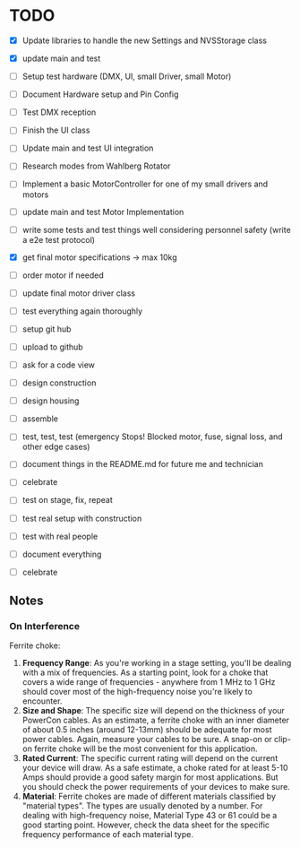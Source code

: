 # TODO

- [x] Update libraries to handle the new Settings and NVSStorage class
- [x] update main and test
- [ ] Setup test hardware (DMX, UI, small Driver, small Motor)
- [ ] Document Hardware setup and Pin Config
- [ ] Test DMX reception
- [ ] Finish the UI class
- [ ] Update main and test UI integration
- [ ] Research modes from Wahlberg Rotator
- [ ] Implement a basic MotorController for one of my small drivers and motors
- [ ] update main and test Motor Implementation
- [ ] write some tests and test things well considering personnel safety (write a e2e test protocol)

- [x] get final motor specifications -> max 10kg
- [ ] order motor if needed
- [ ] update final motor driver class
- [ ] test everything again thoroughly
- [ ] setup git hub
- [ ] upload to github
- [ ] ask for a code view

- [ ] design construction
- [ ] design housing
- [ ] assemble
- [ ] test, test, test (emergency Stops! Blocked motor, fuse, signal loss, and other edge cases)
- [ ] document things in the README.md for future me and technician
- [ ] celebrate

- [ ] test on stage, fix, repeat
- [ ] test real setup with construction
- [ ] test with real people
- [ ] document everything
- [ ] celebrate

## Notes

### On Interference

Ferrite choke:

1. **Frequency Range**: As you're working in a stage setting, you'll be dealing with a mix of frequencies. As a starting point, look for a choke that covers a wide range of frequencies - anywhere from 1 MHz to 1 GHz should cover most of the high-frequency noise you're likely to encounter.
2. **Size and Shape**: The specific size will depend on the thickness of your PowerCon cables. As an estimate, a ferrite choke with an inner diameter of about 0.5 inches (around 12-13mm) should be adequate for most power cables. Again, measure your cables to be sure. A snap-on or clip-on ferrite choke will be the most convenient for this application.
3. **Rated Current**: The specific current rating will depend on the current your device will draw. As a safe estimate, a choke rated for at least 5-10 Amps should provide a good safety margin for most applications. But you should check the power requirements of your devices to make sure.
4. **Material**: Ferrite chokes are made of different materials classified by "material types". The types are usually denoted by a number. For dealing with high-frequency noise, Material Type 43 or 61 could be a good starting point. However, check the data sheet for the specific frequency performance of each material type.
